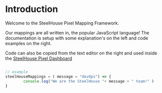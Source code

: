 # Introduction

Welcome to the SteelHouse Pixel Mapping Framework.

Our mappings are all written in, the popular JavaScript language! 
The documentation is setup with some explanation's on the left
and code examples on the right. 

Code can also be copied from the text editor on the right
and used inside the [SteelHouse Pixel Dashboard](http://pixel.dal05.steelhouse.com)

```javascript

// example
steelHouseMappings = ( message = "devOps") => { 
		console.log("We are the SteelHouse "+ message + " team!" )
}

```